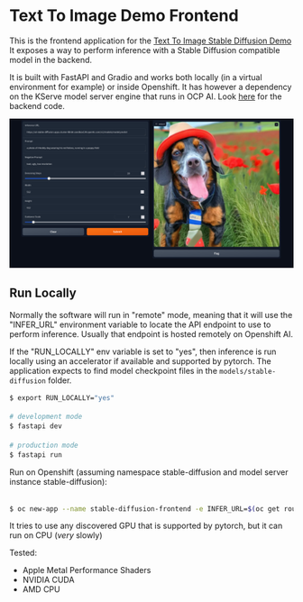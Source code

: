 # Text To Image Demo Frontend

This is the frontend application for the [Text To Image Stable Diffusion Demo](https://github.com/mcaimi/text-to-image-demo)
It exposes a way to perform inference with a Stable Diffusion compatible model in the backend.

It is built with FastAPI and Gradio and works both locally (in a virtual environment for example) or inside Openshift.
It has however a dependency on the KServe model server engine that runs in OCP AI. Look [here](https://github.com/mcaimi/kserve-diffusers-demo) for the backend code.

![gradio_app](assets/gradio_app.png)

## Run Locally

Normally the software will run in "remote" mode, meaning that it will use the "INFER_URL" environment variable to locate the API endpoint to use to perform inference.
Usually that endpoint is hosted remotely on Openshift AI.

If the "RUN_LOCALLY" env variable is set to "yes", then inference is run locally using an accelerator if available and supported by pytorch.
The application expects to find model checkpoint files in the `models/stable-diffusion` folder.

```bash
$ export RUN_LOCALLY="yes"

# development mode
$ fastapi dev

# production mode
$ fastapi run
```

Run on Openshift (assuming namespace stable-diffusion and model server instance stable-diffusion):

```bash

$ oc new-app --name stable-diffusion-frontend -e INFER_URL=$(oc get route -n istio-system stable-diffusion-stable-diffusion -o jsonpath='{.spec.host}') quay.io/marcocaimi/stable-diffusion-frontend:latest

```

It tries to use any discovered GPU that is supported by pytorch, but it can run on CPU (*very* slowly)

Tested:
- Apple Metal Performance Shaders
- NVIDIA CUDA
- AMD CPU

